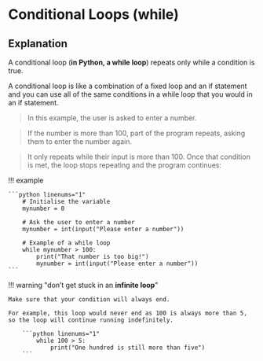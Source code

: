 # Conditional Loops (while)

## Explanation

A conditional loop (__in Python, a while loop__) repeats only while a condition is true. 

A conditional loop is like a combination of a fixed loop and an if statement and you can use all of the same conditions in a while loop that you would in an if statement.

> In this example, the user is asked to enter a number. 

> If the number is more than 100, part of the program repeats, asking them to enter the number again. 

> It only repeats while their input is more than 100. Once that condition is met, the loop stops repeating and the program continues:

!!! example

	```python linenums="1"
		# Initialise the variable
		mynumber = 0
		
		# Ask the user to enter a number
		mynumber = int(input("Please enter a number"))
		
		# Example of a while loop
		while mynumber > 100:
			print("That number is too big!")
			mynumber = int(input("Please enter a number"))
	```

!!! warning "don’t get stuck in an __infinite loop__"

	Make sure that your condition will always end.
	
	For example, this loop would never end as 100 is always more than 5, so the loop will continue running indefinitely.

		```python linenums="1"
			while 100 > 5:
				print("One hundred is still more than five")
		```


